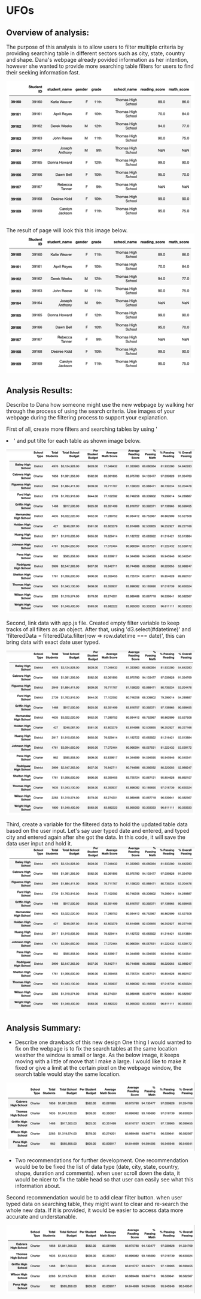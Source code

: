 # UFOs
## Overview of analysis:
The purpose of this analysis is to allow users to filter multiple criteria by providing searching table in different sectors such as city, state, country and shape. Dana's webpage already povided information as her intention, however she wanted to provide more searching table filters for users to find their seeking information fast.

![webpage_image](https://github.com/msjj622/School_District_Analysis/blob/main/Images/replace_NaN_code%5D.png)

The result of page will look this this image below.
![filter_webpage_image](https://github.com/msjj622/School_District_Analysis/blob/main/Images/replace_NaN_code%5D.png)

## Analysis Results:
Describe to Dana how someone might use the new webpage by walking her through the process of using the search criteria. Use images of your webpage during the filtering process to support your explanation.

First of all, create more filters and searching tables by using '<li>' and put tilte for each table as shown image below.

![filter_html_image](https://github.com/msjj622/School_District_Analysis/blob/main/Images/school_summary_chart.png)

Second, link data with app.js file. Created empty filter variable to keep tracks of all filters as an object. After that, using 'd3.select(#datetime)' and 'filteredData = filteredData.filter(row => row.datetime === date)', this can bring data with exact date user typed.
  
![ filter_datetime_image](https://github.com/msjj622/School_District_Analysis/blob/main/Images/school_summary_chart.png)

Third, create a variable for the filtered data to hold the updated table data based on the user input. Let's say user typed date and entered, and typed city and entered again after she got the data. In this code, it will save the data user input and hold it.
![hold_data_image](https://github.com/msjj622/School_District_Analysis/blob/main/Images/school_summary_chart.png)
  
## Analysis Summary:
- Describe one drawback of this new design
One thing I would wanted to fix on the webpage is to fix the search tables at the same location weather the window is small or large. As the below image, it keeps moving with a little of move that I make a large. I would like to make it fixed or give a limit at the certain pixel on the webpage window, the search table would stay the same location.

![one_drawback_image](https://github.com/msjj622/School_District_Analysis/blob/main/Images/topfive_%20performing%20schools.png)

- Two recommendations for further development.
One recommendation would be to be fixed the list of data type (date, city, state, country, shape, duration and comments). when user scroll down the data, it would be nicer to fix the table head so that user can easily see what this information about.

Second recommendation would be to add clear filter button. when user typed data on searching table, they might want to clear and re-search the whole new data. If it is provided, it would be easier to access data more accurate and understanable.
  
![recomm_image](https://github.com/msjj622/School_District_Analysis/blob/main/Images/topfive_%20performing%20schools.png)

